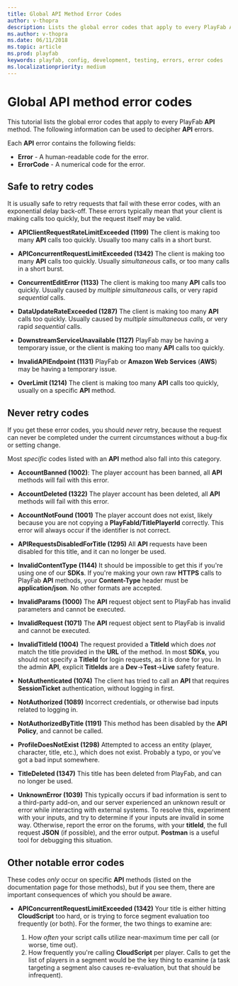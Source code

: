 ```yaml
---
title: Global API Method Error Codes
author: v-thopra
description: Lists the global error codes that apply to every PlayFab API method.
ms.author: v-thopra
ms.date: 06/11/2018
ms.topic: article
ms.prod: playfab
keywords: playfab, config, development, testing, errors, error codes
ms.localizationpriority: medium
---
```


# Global API method error codes

This tutorial lists the global error codes that apply to every PlayFab **API** method. The following information can be used to decipher **API** errors.

Each **API** error contains the following fields:

- **Error** - A human-readable code for the error.
- **ErrorCode** - A numerical code for the error.

## Safe to retry codes

It is usually safe to retry requests that fail with these error codes, with an exponential delay back-off. These errors typically mean that your client is making calls too quickly, but the request itself may be valid.

- **APIClientRequestRateLimitExceeded (1199)**
The client is making too many **API** calls too quickly. Usually too many calls in a short burst.

- **APIConcurrentRequestLimitExceeded (1342)**
The client is making too many **API** calls too quickly. Usually *simultaneous* calls, or too many calls in a short burst.

- **ConcurrentEditError (1133)**
The client is making too many **API** calls too quickly. Usually caused by *multiple simultaneous* calls, or very rapid *sequential* calls.

- **DataUpdateRateExceeded (1287)**
The client is making too many **API** calls too quickly. Usually caused by *multiple simultaneous calls*, or very rapid *sequential* calls.

- **DownstreamServiceUnavailable (1127)**
PlayFab may be having a temporary issue, or the client is making too many **API** calls too quickly.

- **InvalidAPIEndpoint (1131)**
PlayFab or **Amazon Web Services** (**AWS**) may be having a temporary issue.

- **OverLimit (1214)**
The client is making too many **API** calls too quickly, usually on a specific **API** method.

## Never retry codes

If you get these error codes, you should *never* retry, because the request can never be completed under the current circumstances without a bug-fix or setting change.

Most *specific* codes listed with an **API** method also fall into this category.

- **AccountBanned (1002)**:  The
player account has been banned, all **API** methods will fail with this error.

- **AccountDeleted (1322)**
The player account has been deleted, all **API** methods will fail with this error.

- **AccountNotFound (1001)**
The player account does not exist, likely because you are not copying a **PlayFabId/TitlePlayerId** correctly. This error will always occur if the identifier is not correct.

- **APIRequestsDisabledForTitle (1295)**
All **API** requests have been disabled for this title, and it can no longer be used.

- **InvalidContentType (1144)**
It should be impossible to get this if you're using one of our **SDKs**. If you're making your own raw **HTTPS** calls to PlayFab **API** methods, your **Content-Type** header must be **application/json**. No other formats are accepted.

- **InvalidParams (1000)**
The **API** request object sent to PlayFab has invalid parameters and cannot be executed.

- **InvalidRequest (1071)**
The **API** request object sent to PlayFab is invalid and cannot be executed.

- **InvalidTitleId (1004)**
The request provided a **TitleId** which does *not* match the title provided in the **URL** of the method. In most **SDKs**, you should not specify a **TitleId** for login requests, as it is done for you. In the admin **API**, explicit **TitleIds** are a **Dev**->**Test**->**Live** safety feature.

- **NotAuthenticated (1074)**
The client has tried to call an **API** that requires **SessionTicket** authentication, without logging in first.

- **NotAuthorized (1089)**
Incorrect credentials, or otherwise bad inputs related to logging in.

- **NotAuthorizedByTitle (1191)**
This method has been disabled by the **API Policy**, and cannot be called.

- **ProfileDoesNotExist (1298)**
Attempted to access an entity (player, character, title, etc.), which does not exist. Probably a typo, or you've got a bad input somewhere.

- **TitleDeleted (1347)**
This title has been deleted from PlayFab, and can no longer be used.

- **UnknownError (1039)**
This typically occurs if bad information is sent to a third-party add-on, and our server experienced an unknown result or error while interacting with external systems. To resolve this, experiment with your inputs, and try to determine if your inputs are invalid in some way. Otherwise, report the error on the forums, with your **titleId**, the full request **JSON** (if possible), and the error output. **Postman** is a useful tool for debugging this situation.

## Other notable error codes

These codes *only* occur on specific **API** methods (listed on the documentation page for those methods), but if you see them, there are important consequences of which you should be aware.

- **APIConcurrentRequestLimitExceeded (1342)**
Your title is either hitting **CloudScript** too hard, or is trying to force segment evaluation too frequently (or both). For the former, the two things to examine are:

  1. How *often* your script calls utilize near-maximum time per call (or worse, time out).
  2. How frequently you're calling **CloudScript** per player. Calls to get the list of players in a segment would be the key thing to examine (a task targeting a segment also causes re-evaluation, but that should be infrequent).

